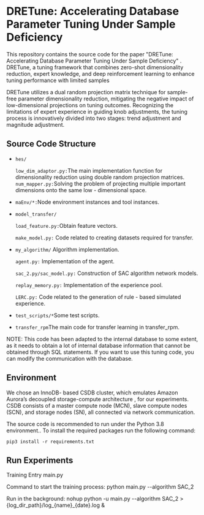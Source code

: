 # DRETune: Accelerating Database Parameter Tuning Under Sample Deficiency
This repository contains the source code for the paper "DRETune: Accelerating Database Parameter Tuning
Under Sample Deficiency" . DRETune, a tuning framework that combines zero-shot
dimensionality reduction, expert knowledge, and deep
reinforcement learning to enhance tuning performance
with limited samples

DRETune utilizes a
dual random projection matrix technique for sample-
free parameter dimensionality reduction, mitigating
the negative impact of low-dimensional projections on
tuning outcomes. Recognizing the limitations of expert
experience in guiding knob adjustments, the tuning
process is innovatively divided into two stages: trend
adjustment and magnitude adjustment.

## Source Code Structure

- `hes/`

    `low_dim_adaptor.py:`The main implementation function for dimensionality reduction using double random projection matrices.
    `num_mapper.py:`Solving the problem of projecting multiple important dimensions onto the same low - dimensional space.
- `maEnv/*:`Node environment instances and tool instances.
- `model_transfer/`

  `load_feature.py:`Obtain feature vectors.

  `make_model.py:` Code related to creating datasets required for transfer.
  
- `my_algorithm/` Algorithm implementation.
  
  `agent.py:` Implementation of the agent.
  
  `sac_2.py/sac_model.py:` Construction of SAC algorithm network models.

  `replay_memory.py:` Implementation of the experience pool.

  `LERC.py:` Code related to the generation of rule - based simulated experience.

- `test_scripts/*`Some test scripts.

- `transfer_rpm`The main code for transfer learning in transfer_rpm.

NOTE: This code has been adapted to the internal database to some extent, as it needs to obtain a lot of internal database information that cannot be obtained through SQL statements. If you want to use this tuning code, you can modify the communication with the database.
## Environment

We chose an InnoDB-
based CSDB cluster, which emulates Amazon Aurora’s
decoupled storage-compute architecture , for our
experiments. CSDB consists of a master compute node (MCN),
slave compute nodes (SCN), and storage nodes (SN), all
connected via network communication.

The source code is recommended to run under the Python 3.8 environment.. To install the required packages run the following command:

    pip3 install -r requirements.txt    
## Run Experiments

Training Entry main.py

Command to start the training process: python main.py --algorithm SAC_2

Run in the background: nohup python -u main.py --algorithm SAC_2 > {log_dir_path}/log_{name}_{date}.log &